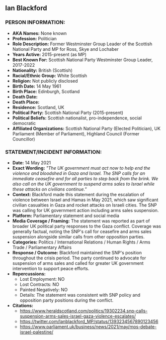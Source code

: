 ## Ian Blackford

### PERSON INFORMATION:
- **AKA Names:** None known
- **Profession:** Politician
- **Role Description:** Former Westminster Group Leader of the Scottish National Party and MP for Ross, Skye and Lochaber
- **Years Active:** 2015-present (as MP)
- **Best Known For:** Scottish National Party Westminster Group Leader, 2017-2022
- **Nationality:** British (Scottish)
- **Racial/Ethnic Group:** White Scottish
- **Religion:** Not publicly disclosed
- **Birth Date:** 14 May 1961
- **Birth Place:** Edinburgh, Scotland
- **Death Date:** 
- **Death Place:** 
- **Residence:** Scotland, UK
- **Political Party:** Scottish National Party (2015-present)
- **Political Beliefs:** Scottish nationalist, pro-independence, social democratic
- **Affiliated Organizations:** Scottish National Party (Elected Politician), UK Parliament (Member of Parliament), Highland Council (Former Councillor)

### STATEMENT/INCIDENT INFORMATION:
- **Date:** 14 May 2021
- **Exact Wording:** *"The UK government must act now to help end the violence and bloodshed in Gaza and Israel. The SNP calls for an immediate ceasefire and for all parties to step back from the brink. We also call on the UK government to suspend arms sales to Israel while these attacks on civilians continue."*
- **Context:** Blackford made this statement during the escalation of violence between Israel and Hamas in May 2021, which saw significant civilian casualties in Gaza and rocket attacks on Israeli cities. The SNP was calling for UK government action including arms sales suspension.
- **Platform:** Parliamentary statement and social media
- **Media Coverage / Framing:** The statement was reported as part of broader UK political party responses to the Gaza conflict. Coverage was generally factual, noting the SNP's call for ceasefire and arms sales suspension alongside similar calls from other opposition parties.
- **Categories:** Politics / International Relations / Human Rights / Arms Trade / Parliamentary Affairs
- **Response / Outcome:** Blackford maintained the SNP's position throughout the crisis period. The party continued to advocate for suspension of arms sales and called for greater UK government intervention to support peace efforts.
- **Repercussions:**
  - Lost Employment: NO
  - Lost Contracts: NO
  - Painted Negatively: NO
  - Details: The statement was consistent with SNP policy and opposition party positions during the conflict.
- **Citations:** 
  - https://www.heraldscotland.com/politics/19302234.snp-calls-suspension-arms-sales-israel-gaza-violence-escalates/
  - https://twitter.com/Ianblackford_MP/status/1393234567890123456
  - https://www.parliament.uk/business/news/2021/may/mps-debate-israel-palestine/